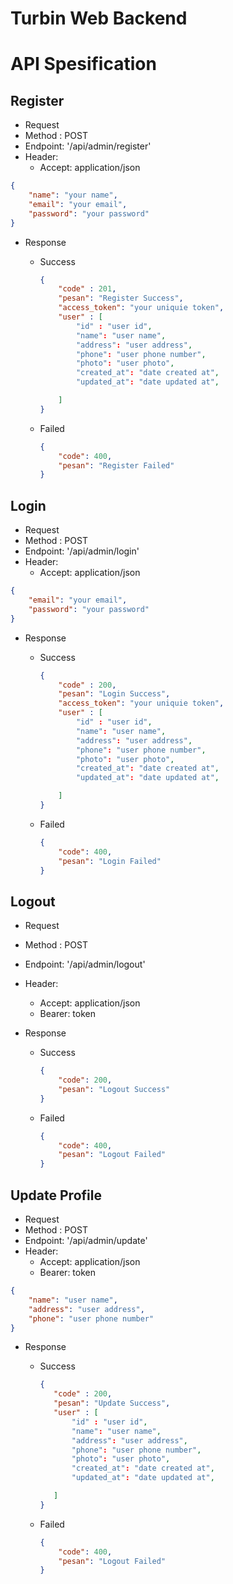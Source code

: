 # Turbin Web Backend

# API Spesification

## Register

-   Request
-   Method : POST
-   Endpoint: '/api/admin/register'
-   Header:
    -   Accept: application/json

```json
{
    "name": "your name",
    "email": "your email",
    "password": "your password"
}
```

-   Response

    -   Success

        ```json
        {
            "code" : 201,
            "pesan": "Register Success",
            "access_token": "your uniquie token",
            "user" : [
                "id" : "user id",
                "name": "user name",
                "address": "user address",
                "phone": "user phone number",
                "photo": "user photo",
                "created_at": "date created at",
                "updated_at": "date updated at",

            ]
        }
        ```

    -   Failed
        ```json
        {
            "code": 400,
            "pesan": "Register Failed"
        }
        ```

## Login

-   Request
-   Method : POST
-   Endpoint: '/api/admin/login'
-   Header:
    -   Accept: application/json

```json
{
    "email": "your email",
    "password": "your password"
}
```

-   Response

    -   Success

        ```json
        {
            "code" : 200,
            "pesan": "Login Success",
            "access_token": "your uniquie token",
            "user" : [
                "id" : "user id",
                "name": "user name",
                "address": "user address",
                "phone": "user phone number",
                "photo": "user photo",
                "created_at": "date created at",
                "updated_at": "date updated at",

            ]
        }
        ```

    -   Failed
        ```json
        {
            "code": 400,
            "pesan": "Login Failed"
        }
        ```

## Logout

-   Request
-   Method : POST
-   Endpoint: '/api/admin/logout'
-   Header:

    -   Accept: application/json
    -   Bearer: token

-   Response
    -   Success
        ```json
        {
            "code": 200,
            "pesan": "Logout Success"
        }
        ```
    -   Failed
        ```json
        {
            "code": 400,
            "pesan": "Logout Failed"
        }
        ```

## Update Profile

-   Request
-   Method : POST
-   Endpoint: '/api/admin/update'
-   Header:
    -   Accept: application/json
    -   Bearer: token

```json
{
    "name": "user name",
    "address": "user address",
    "phone": "user phone number"
}
```

-   Response

    -   Success

        ```json
        {
           "code" : 200,
           "pesan": "Update Success",
           "user" : [
               "id" : "user id",
               "name": "user name",
               "address": "user address",
               "phone": "user phone number",
               "photo": "user photo",
               "created_at": "date created at",
               "updated_at": "date updated at",

           ]
        }
        ```

    -   Failed
        ```json
        {
            "code": 400,
            "pesan": "Logout Failed"
        }
        ```
